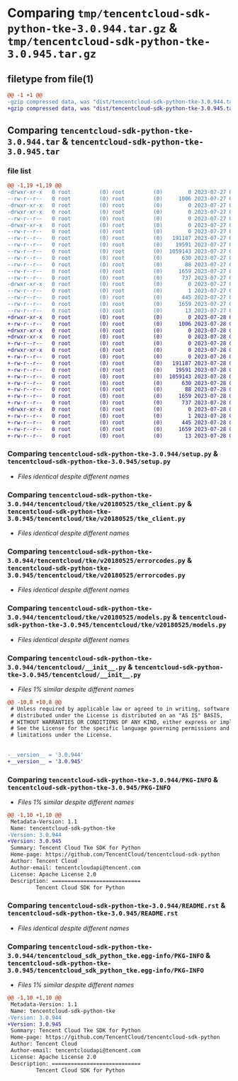 # Comparing `tmp/tencentcloud-sdk-python-tke-3.0.944.tar.gz` & `tmp/tencentcloud-sdk-python-tke-3.0.945.tar.gz`

## filetype from file(1)

```diff
@@ -1 +1 @@
-gzip compressed data, was "dist/tencentcloud-sdk-python-tke-3.0.944.tar", last modified: Thu Jul 27 02:26:00 2023, max compression
+gzip compressed data, was "dist/tencentcloud-sdk-python-tke-3.0.945.tar", last modified: Fri Jul 28 00:37:56 2023, max compression
```

## Comparing `tencentcloud-sdk-python-tke-3.0.944.tar` & `tencentcloud-sdk-python-tke-3.0.945.tar`

### file list

```diff
@@ -1,19 +1,19 @@
-drwxr-xr-x   0 root         (0) root         (0)        0 2023-07-27 02:26:00.000000 tencentcloud-sdk-python-tke-3.0.944/
--rw-r--r--   0 root         (0) root         (0)     1006 2023-07-27 02:26:00.000000 tencentcloud-sdk-python-tke-3.0.944/setup.py
-drwxr-xr-x   0 root         (0) root         (0)        0 2023-07-27 02:26:00.000000 tencentcloud-sdk-python-tke-3.0.944/tencentcloud/
-drwxr-xr-x   0 root         (0) root         (0)        0 2023-07-27 02:26:00.000000 tencentcloud-sdk-python-tke-3.0.944/tencentcloud/tke/
--rw-r--r--   0 root         (0) root         (0)        0 2023-07-27 02:26:00.000000 tencentcloud-sdk-python-tke-3.0.944/tencentcloud/tke/__init__.py
-drwxr-xr-x   0 root         (0) root         (0)        0 2023-07-27 02:26:00.000000 tencentcloud-sdk-python-tke-3.0.944/tencentcloud/tke/v20180525/
--rw-r--r--   0 root         (0) root         (0)        0 2023-07-27 02:26:00.000000 tencentcloud-sdk-python-tke-3.0.944/tencentcloud/tke/v20180525/__init__.py
--rw-r--r--   0 root         (0) root         (0)   191187 2023-07-27 02:26:00.000000 tencentcloud-sdk-python-tke-3.0.944/tencentcloud/tke/v20180525/tke_client.py
--rw-r--r--   0 root         (0) root         (0)    19591 2023-07-27 02:26:00.000000 tencentcloud-sdk-python-tke-3.0.944/tencentcloud/tke/v20180525/errorcodes.py
--rw-r--r--   0 root         (0) root         (0)  1059143 2023-07-27 02:26:00.000000 tencentcloud-sdk-python-tke-3.0.944/tencentcloud/tke/v20180525/models.py
--rw-r--r--   0 root         (0) root         (0)      630 2023-07-27 02:26:00.000000 tencentcloud-sdk-python-tke-3.0.944/tencentcloud/__init__.py
--rw-r--r--   0 root         (0) root         (0)       88 2023-07-27 02:26:00.000000 tencentcloud-sdk-python-tke-3.0.944/setup.cfg
--rw-r--r--   0 root         (0) root         (0)     1659 2023-07-27 02:26:00.000000 tencentcloud-sdk-python-tke-3.0.944/PKG-INFO
--rw-r--r--   0 root         (0) root         (0)      737 2023-07-27 02:26:00.000000 tencentcloud-sdk-python-tke-3.0.944/README.rst
-drwxr-xr-x   0 root         (0) root         (0)        0 2023-07-27 02:26:00.000000 tencentcloud-sdk-python-tke-3.0.944/tencentcloud_sdk_python_tke.egg-info/
--rw-r--r--   0 root         (0) root         (0)        1 2023-07-27 02:26:00.000000 tencentcloud-sdk-python-tke-3.0.944/tencentcloud_sdk_python_tke.egg-info/dependency_links.txt
--rw-r--r--   0 root         (0) root         (0)      445 2023-07-27 02:26:00.000000 tencentcloud-sdk-python-tke-3.0.944/tencentcloud_sdk_python_tke.egg-info/SOURCES.txt
--rw-r--r--   0 root         (0) root         (0)     1659 2023-07-27 02:26:00.000000 tencentcloud-sdk-python-tke-3.0.944/tencentcloud_sdk_python_tke.egg-info/PKG-INFO
--rw-r--r--   0 root         (0) root         (0)       13 2023-07-27 02:26:00.000000 tencentcloud-sdk-python-tke-3.0.944/tencentcloud_sdk_python_tke.egg-info/top_level.txt
+drwxr-xr-x   0 root         (0) root         (0)        0 2023-07-28 00:37:56.000000 tencentcloud-sdk-python-tke-3.0.945/
+-rw-r--r--   0 root         (0) root         (0)     1006 2023-07-28 00:37:56.000000 tencentcloud-sdk-python-tke-3.0.945/setup.py
+drwxr-xr-x   0 root         (0) root         (0)        0 2023-07-28 00:37:56.000000 tencentcloud-sdk-python-tke-3.0.945/tencentcloud/
+drwxr-xr-x   0 root         (0) root         (0)        0 2023-07-28 00:37:56.000000 tencentcloud-sdk-python-tke-3.0.945/tencentcloud/tke/
+-rw-r--r--   0 root         (0) root         (0)        0 2023-07-28 00:37:56.000000 tencentcloud-sdk-python-tke-3.0.945/tencentcloud/tke/__init__.py
+drwxr-xr-x   0 root         (0) root         (0)        0 2023-07-28 00:37:56.000000 tencentcloud-sdk-python-tke-3.0.945/tencentcloud/tke/v20180525/
+-rw-r--r--   0 root         (0) root         (0)        0 2023-07-28 00:37:56.000000 tencentcloud-sdk-python-tke-3.0.945/tencentcloud/tke/v20180525/__init__.py
+-rw-r--r--   0 root         (0) root         (0)   191187 2023-07-28 00:37:56.000000 tencentcloud-sdk-python-tke-3.0.945/tencentcloud/tke/v20180525/tke_client.py
+-rw-r--r--   0 root         (0) root         (0)    19591 2023-07-28 00:37:56.000000 tencentcloud-sdk-python-tke-3.0.945/tencentcloud/tke/v20180525/errorcodes.py
+-rw-r--r--   0 root         (0) root         (0)  1059143 2023-07-28 00:37:56.000000 tencentcloud-sdk-python-tke-3.0.945/tencentcloud/tke/v20180525/models.py
+-rw-r--r--   0 root         (0) root         (0)      630 2023-07-28 00:37:56.000000 tencentcloud-sdk-python-tke-3.0.945/tencentcloud/__init__.py
+-rw-r--r--   0 root         (0) root         (0)       88 2023-07-28 00:37:56.000000 tencentcloud-sdk-python-tke-3.0.945/setup.cfg
+-rw-r--r--   0 root         (0) root         (0)     1659 2023-07-28 00:37:56.000000 tencentcloud-sdk-python-tke-3.0.945/PKG-INFO
+-rw-r--r--   0 root         (0) root         (0)      737 2023-07-28 00:37:56.000000 tencentcloud-sdk-python-tke-3.0.945/README.rst
+drwxr-xr-x   0 root         (0) root         (0)        0 2023-07-28 00:37:56.000000 tencentcloud-sdk-python-tke-3.0.945/tencentcloud_sdk_python_tke.egg-info/
+-rw-r--r--   0 root         (0) root         (0)        1 2023-07-28 00:37:56.000000 tencentcloud-sdk-python-tke-3.0.945/tencentcloud_sdk_python_tke.egg-info/dependency_links.txt
+-rw-r--r--   0 root         (0) root         (0)      445 2023-07-28 00:37:56.000000 tencentcloud-sdk-python-tke-3.0.945/tencentcloud_sdk_python_tke.egg-info/SOURCES.txt
+-rw-r--r--   0 root         (0) root         (0)     1659 2023-07-28 00:37:56.000000 tencentcloud-sdk-python-tke-3.0.945/tencentcloud_sdk_python_tke.egg-info/PKG-INFO
+-rw-r--r--   0 root         (0) root         (0)       13 2023-07-28 00:37:56.000000 tencentcloud-sdk-python-tke-3.0.945/tencentcloud_sdk_python_tke.egg-info/top_level.txt
```

### Comparing `tencentcloud-sdk-python-tke-3.0.944/setup.py` & `tencentcloud-sdk-python-tke-3.0.945/setup.py`

 * *Files identical despite different names*

### Comparing `tencentcloud-sdk-python-tke-3.0.944/tencentcloud/tke/v20180525/tke_client.py` & `tencentcloud-sdk-python-tke-3.0.945/tencentcloud/tke/v20180525/tke_client.py`

 * *Files identical despite different names*

### Comparing `tencentcloud-sdk-python-tke-3.0.944/tencentcloud/tke/v20180525/errorcodes.py` & `tencentcloud-sdk-python-tke-3.0.945/tencentcloud/tke/v20180525/errorcodes.py`

 * *Files identical despite different names*

### Comparing `tencentcloud-sdk-python-tke-3.0.944/tencentcloud/tke/v20180525/models.py` & `tencentcloud-sdk-python-tke-3.0.945/tencentcloud/tke/v20180525/models.py`

 * *Files identical despite different names*

### Comparing `tencentcloud-sdk-python-tke-3.0.944/tencentcloud/__init__.py` & `tencentcloud-sdk-python-tke-3.0.945/tencentcloud/__init__.py`

 * *Files 1% similar despite different names*

```diff
@@ -10,8 +10,8 @@
 # Unless required by applicable law or agreed to in writing, software
 # distributed under the License is distributed on an "AS IS" BASIS,
 # WITHOUT WARRANTIES OR CONDITIONS OF ANY KIND, either express or implied.
 # See the License for the specific language governing permissions and
 # limitations under the License.
 
 
-__version__ = '3.0.944'
+__version__ = '3.0.945'
```

### Comparing `tencentcloud-sdk-python-tke-3.0.944/PKG-INFO` & `tencentcloud-sdk-python-tke-3.0.945/PKG-INFO`

 * *Files 1% similar despite different names*

```diff
@@ -1,10 +1,10 @@
 Metadata-Version: 1.1
 Name: tencentcloud-sdk-python-tke
-Version: 3.0.944
+Version: 3.0.945
 Summary: Tencent Cloud Tke SDK for Python
 Home-page: https://github.com/TencentCloud/tencentcloud-sdk-python
 Author: Tencent Cloud
 Author-email: tencentcloudapi@tencent.com
 License: Apache License 2.0
 Description: ============================
         Tencent Cloud SDK for Python
```

### Comparing `tencentcloud-sdk-python-tke-3.0.944/README.rst` & `tencentcloud-sdk-python-tke-3.0.945/README.rst`

 * *Files identical despite different names*

### Comparing `tencentcloud-sdk-python-tke-3.0.944/tencentcloud_sdk_python_tke.egg-info/PKG-INFO` & `tencentcloud-sdk-python-tke-3.0.945/tencentcloud_sdk_python_tke.egg-info/PKG-INFO`

 * *Files 1% similar despite different names*

```diff
@@ -1,10 +1,10 @@
 Metadata-Version: 1.1
 Name: tencentcloud-sdk-python-tke
-Version: 3.0.944
+Version: 3.0.945
 Summary: Tencent Cloud Tke SDK for Python
 Home-page: https://github.com/TencentCloud/tencentcloud-sdk-python
 Author: Tencent Cloud
 Author-email: tencentcloudapi@tencent.com
 License: Apache License 2.0
 Description: ============================
         Tencent Cloud SDK for Python
```

